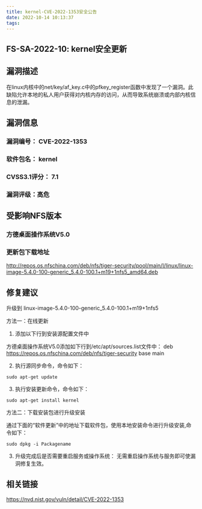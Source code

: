 ```yaml
---
title: kernel-CVE-2022-1353安全公告
date: 2022-10-14 10:13:37
tags:
---
```

## FS-SA-2022-10: kernel安全更新

## 漏洞描述

在linux内核中的net/key/af_key.c中的pfkey_register函数中发现了一个漏洞。此缺陷允许本地的私人用户获得对内核内存的访问，从而导致系统崩溃或内部内核信息的泄漏。

## 漏洞信息

###    漏洞编号： CVE-2022-1353

###    软件包名： kernel

###    CVSS3.1评分： 7.1

###    漏洞评级：高危

## 受影响NFS版本

###    方德桌面操作系统V5.0

### 更新包下载地址

http://repos.os.nfschina.com/deb/nfs/tiger-security/pool/main/l/linux/linux-image-5.4.0-100-generic_5.4.0-100.1+m19+1nfs5_amd64.deb

## 修复建议

升级到 linux-image-5.4.0-100-generic_5.4.0-100.1+m19+1nfs5

方法一：在线更新

1. 添加以下行到安装源配置文件中

方德桌面操作系统V5.0添加如下行到/etc/apt/sources.list文件中：
deb https://repos.os.nfschina.com/deb/nfs/tiger-security base main

2. 执行源同步命令，命令如下：

```
sudo apt-get update
```

3. 执行安装更新命令，命令如下：

```
sudo apt-get install kernel
```

方法二：下载安装包进行升级安装

通过下面的“软件更新”中的地址下载软件包，使用本地安装命令进行升级安装,命令如下：

```
sudo dpkg -i Packagename
```

3. 升级完成后是否需要重启服务或操作系统：
   无需重启操作系统与服务即可使漏洞修复生效。

## 相关链接

https://nvd.nist.gov/vuln/detail/CVE-2022-1353
